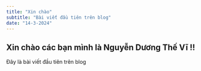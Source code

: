 ```yaml
---
title: "Xin chào"
subtitle: "Bài viết đầu tiên trên blog"
date: "14-3-2024"
---
```


## Xin chào các bạn mình là Nguyễn Dương Thế Vĩ !!

Đây là bài viết đầu tiên trên blog
